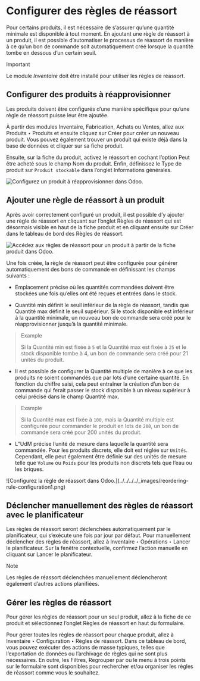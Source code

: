 # Configurer des règles de réassort

Pour certains produits, il est nécessaire de s’assurer qu’une quantité
minimale est disponible à tout moment. En ajoutant une règle de réassort à un
produit, il est possible d’automatiser le processus de réassort de manière à
ce qu’un bon de commande soit automatiquement créé lorsque la quantité tombe
en dessous d’un certain seuil.

Important

Le module _Inventaire_ doit être installé pour utiliser les règles de
réassort.

## Configurer des produits à réapprovisionner

Les produits doivent être configurés d’une manière spécifique pour qu’une
règle de réassort puisse leur être ajoutée.

À partir des modules Inventaire, Fabrication, Achats ou Ventes, allez aux
Produits ‣ Produits et ensuite cliquez sur Créer pour créer un nouveau
produit. Vous pouvez également trouver un produit qui existe déjà dans la base
de données et cliquer sur sa fiche produit.

Ensuite, sur la fiche du produit, activez le réassort en cochant l’option Peut
être acheté sous le champ Nom du produit. Enfin, définissez le Type de produit
sur `Produit stockable` dans l’onglet Informations générales.

![Configurez un produit à réapprovisionner dans
Odoo.](../../../../_images/product-configured-for-reordering.png)

## Ajouter une règle de réassort à un produit

Après avoir correctement configuré un produit, il est possible d’y ajouter une
règle de réassort en cliquant sur l’onglet Règles de réassort qui est
désormais visible en haut de la fiche produit et en cliquant ensuite sur Créer
dans le tableau de bord des Règles de réassort.

![Accédez aux règles de réassort pour un produit à partir de la fiche produit
dans Odoo.](../../../../_images/reordering-rules-tab.png)

Une fois créée, la règle de réassort peut être configurée pour générer
automatiquement des bons de commande en définissant les champs suivants :

  * Emplacement précise où les quantités commandées doivent être stockées une fois qu’elles ont été reçues et entrées dans le stock.

  * Quantité min définit le seuil inférieur de la règle de réassort, tandis que Quantité max définit le seuil supérieur. Si le stock disponible est inférieur à la quantité minimale, un nouveau bon de commande sera créé pour le réapprovisionner jusqu’à la quantité minimale.

> Example
>
> Si la Quantité min est fixée à `5` et la Quantité max est fixée à `25` et le
> stock disponible tombe à 4, un bon de commande sera créé pour 21 unités du
> produit.

  * Il est possible de configurer la Quantité multiple de manière à ce que les produits ne soient commandés que par lots d’une certaine quantité. En fonction du chiffre saisi, cela peut entraîner la création d’un bon de commande qui ferait passer le stock disponible à un niveau supérieur à celui précisé dans le champ Quantité max.

> Example
>
> Si la Quantité max est fixée à `100`, mais la Quantité multiple est
> configurée pour commander le produit en lots de `200`, un bon de commande
> sera créé pour 200 unités du produit.

  * L”UdM précise l’unité de mesure dans laquelle la quantité sera commandée. Pour les produits discrets, elle doit est réglée sur `Unités`. Cependant, elle peut également être définie sur des unités de mesure telle que `Volume` ou `Poids` pour les produits non discrets tels que l’eau ou les briques.

![Configurez la règle de réassort dans Odoo.](../../../../_images/reordering-
rule-configuration1.png)

## Déclencher manuellement des règles de réassort avec le planificateur

Les règles de réassort seront déclenchées automatiquement par le
planificateur, qui s’exécute une fois par jour par défaut. Pour manuellement
déclencher des règles de réassort, allez à Inventaire ‣ Opérations ‣ Lancer le
planificateur. Sur la fenêtre contextuelle, confirmez l’action manuelle en
cliquant sur Lancer le planificateur.

Note

Les règles de réassort déclenchées manuellement déclencheront également
d’autres actions planifiées.

## Gérer les règles de réassort

Pour gérer les règles de réassort pour un seul produit, allez à la fiche de ce
produit et sélectionnez l’onglet Règles de réassort en haut du formulaire.

Pour gérer toutes les règles de réassort pour chaque produit, allez à
Inventaire ‣ Configuration ‣ Règles de réassort. Dans ce tableau de bord, vous
pouvez exécuter des actions de masse typiques, telles que l’exportation de
données ou l’archivage de règles qui ne sont plus nécessaires. En outre, les
Filtres, Regrouper par ou le menu à trois points sur le formulaire sont
disponibles pour rechercher et/ou organiser les règles de réassort comme vous
le souhaitez.

